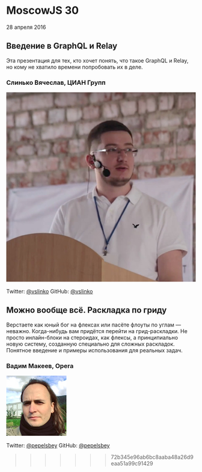 # MoscowJS 30
28 апреля 2016

## Введение в GraphQL и Relay

Эта презентация для тех, кто хочет понять, что такое GraphQL и Relay,
но кому не хватило времени попробовать их в деле.

### Слинько Вячеслав, ЦИАН Групп

![Слинько Вячеслав](/images/speakers/vslinko.jpg)

Twitter: [@vslinko](https://twitter.com/vslinko)
GitHub: [@vslinko](https://github.com/vslinko)

## Можно вообще всё. Раскладка по гриду

Верстаете как юный бог на флексах или пасёте флоуты по углам — неважно. Когда-нибудь вам придётся перейти на грид-раскладки. Не просто инлайн-блоки на стероидах, как флексы, а принципиально новую систему, созданную специально для сложных раскладок. Понятное введение и примеры использования для реальных задач.

### Вадим Макеев, Opera

![Вадим Макеев](/images/speakers/pepelsbey.jpg)

Twitter: [@pepelsbey](https://twitter.com/pepelsbey)
GitHub: [@pepelsbey](https://github.com/pepelsbey)
>>>>>>> 72b345e96ab6bc8aaba48a26d9eaa51a99c91429
